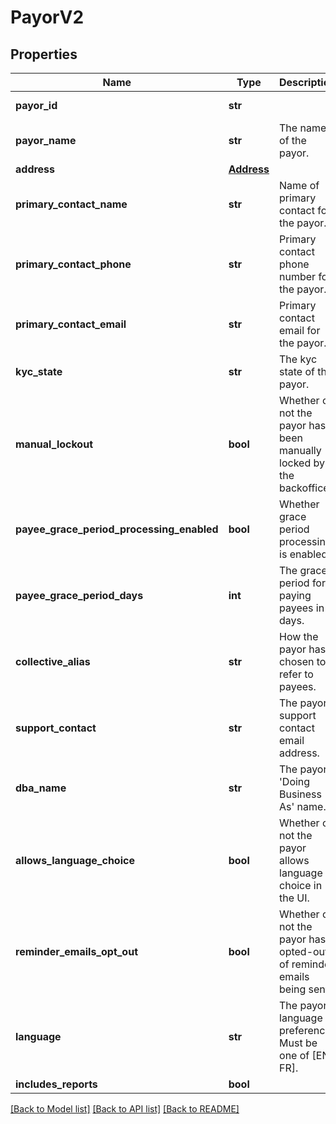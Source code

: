 # PayorV2

## Properties
Name | Type | Description | Notes
------------ | ------------- | ------------- | -------------
**payor_id** | **str** |  | [optional] [readonly] 
**payor_name** | **str** | The name of the payor. | 
**address** | [**Address**](Address.md) |  | [optional] 
**primary_contact_name** | **str** | Name of primary contact for the payor. | [optional] 
**primary_contact_phone** | **str** | Primary contact phone number for the payor. | [optional] 
**primary_contact_email** | **str** | Primary contact email for the payor. | [optional] 
**kyc_state** | **str** | The kyc state of the payor. | [optional] [readonly] 
**manual_lockout** | **bool** | Whether or not the payor has been manually locked by the backoffice. | [optional] 
**payee_grace_period_processing_enabled** | **bool** | Whether grace period processing is enabled. | [optional] [readonly] 
**payee_grace_period_days** | **int** | The grace period for paying payees in days. | [optional] [readonly] 
**collective_alias** | **str** | How the payor has chosen to refer to payees. | [optional] 
**support_contact** | **str** | The payor’s support contact email address. | [optional] 
**dba_name** | **str** | The payor’s &#39;Doing Business As&#39; name. | [optional] 
**allows_language_choice** | **bool** | Whether or not the payor allows language choice in the UI. | [optional] 
**reminder_emails_opt_out** | **bool** | Whether or not the payor has opted-out of reminder emails being sent. | [optional] [readonly] 
**language** | **str** | The payor’s language preference. Must be one of [EN, FR]. | [optional] 
**includes_reports** | **bool** |  | [optional] 

[[Back to Model list]](../README.md#documentation-for-models) [[Back to API list]](../README.md#documentation-for-api-endpoints) [[Back to README]](../README.md)


